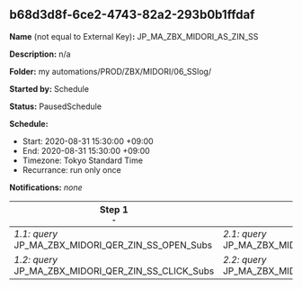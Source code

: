 ## b68d3d8f-6ce2-4743-82a2-293b0b1ffdaf

**Name** (not equal to External Key)**:** JP_MA_ZBX_MIDORI_AS_ZIN_SS

**Description:** n/a

**Folder:** my automations/PROD/ZBX/MIDORI/06_SSlog/

**Started by:** Schedule

**Status:** PausedSchedule

**Schedule:**

* Start: 2020-08-31 15:30:00 +09:00
* End: 2020-08-31 15:30:00 +09:00
* Timezone: Tokyo Standard Time
* Recurrance: run only once

**Notifications:** _none_


| Step 1<br>_<small>-</small>_ | Step 2<br>_<small>-</small>_ |
| --- | --- |
| _1.1: query_<br>JP_MA_ZBX_MIDORI_QER_ZIN_SS_OPEN_Subs | _2.1: query_<br>JP_MA_ZBX_MIDORI_QER_ZIN_SS_OPEN |
| _1.2: query_<br>JP_MA_ZBX_MIDORI_QER_ZIN_SS_CLICK_Subs | _2.2: query_<br>JP_MA_ZBX_MIDORI_QER_ZIN_SS_CLICK |
